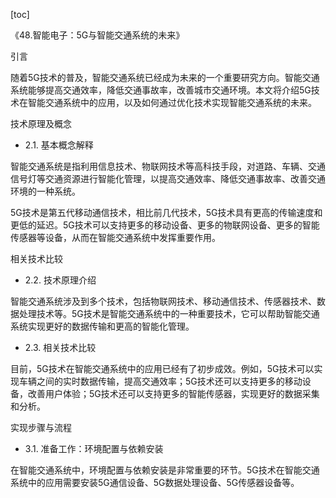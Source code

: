 
[toc]                    
                
                
《48.智能电子：5G与智能交通系统的未来》

引言

随着5G技术的普及，智能交通系统已经成为未来的一个重要研究方向。智能交通系统能够提高交通效率，降低交通事故率，改善城市交通环境。本文将介绍5G技术在智能交通系统中的应用，以及如何通过优化技术实现智能交通系统的未来。

技术原理及概念

- 2.1. 基本概念解释

智能交通系统是指利用信息技术、物联网技术等高科技手段，对道路、车辆、交通信号灯等交通资源进行智能化管理，以提高交通效率、降低交通事故率、改善交通环境的一种系统。

5G技术是第五代移动通信技术，相比前几代技术，5G技术具有更高的传输速度和更低的延迟。5G技术可以支持更多的移动设备、更多的物联网设备、更多的智能传感器等设备，从而在智能交通系统中发挥重要作用。

相关技术比较

- 2.2. 技术原理介绍

智能交通系统涉及到多个技术，包括物联网技术、移动通信技术、传感器技术、数据处理技术等。5G技术是智能交通系统中的一种重要技术，它可以帮助智能交通系统实现更好的数据传输和更高的智能化管理。

- 2.3. 相关技术比较

目前，5G技术在智能交通系统中的应用已经有了初步成效。例如，5G技术可以实现车辆之间的实时数据传输，提高交通效率；5G技术还可以支持更多的移动设备，改善用户体验；5G技术还可以支持更多的智能传感器，实现更好的数据采集和分析。

实现步骤与流程

- 3.1. 准备工作：环境配置与依赖安装

在智能交通系统中，环境配置与依赖安装是非常重要的环节。5G技术在智能交通系统中的应用需要安装5G通信设备、5G数据处理设备、5G传感器设备等。

